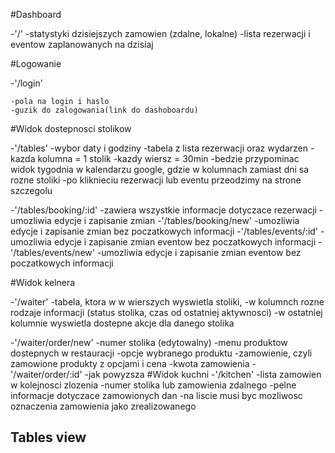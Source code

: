 #Dashboard

-'/'
    -statystyki dzisiejszych zamowien (zdalne, lokalne)
    -lista rezerwacji i eventow zaplanowanych na dzisiaj

#Logowanie

-'/login'

    -pola na login i haslo
    -guzik do zalogowania(link do dashoboardu)

#Widok dostepnosci stolikow

-'/tables'
    -wybor daty i godziny
    -tabela z lista rezerwacji oraz wydarzen
        -kazda kolumna = 1 stolik
        -kazdy wiersz = 30min
        -bedzie przypominac widok tygodnia w kalendarzu google, gdzie w kolumnach zamiast dni sa rozne stoliki
        -po kliknieciu rezerwacji lub eventu przeodzimy na strone szczegolu

-'/tables/booking/:id'
    -zawiera wszystkie informacje dotyczace rezerwacji
    -umozliwia edycje i zapisanie zmian
-'/tables/booking/new'
    -umozliwia edycje i zapisanie zmian bez poczatkowych informacji
-'/tables/events/:id'
    -umozliwia edycje i zapisanie zmian eventow bez poczatkowych informacji
-'/tables/events/new'
    -umozliwia edycje i zapisanie zmian eventow bez poczatkowych informacji


#Widok kelnera

-'/waiter'
    -tabela, ktora w w wierszych wyswietla stoliki, 
    -w kolumnch rozne rodzaje informacji (status stolika, czas od ostatniej aktywnosci)
    -w ostatniej kolumnie wyswietla dostepne akcje dla danego stolika

-'/waiter/order/new'
    -numer stolika (edytowalny)
    -menu produktow dostepnych w restauracji
    -opcje wybranego produktu
    -zamowienie, czyli zamowione produkty z opcjami i cena
    -kwota zamowienia
-'/waiter/order/:id'
    -jak powyzsza
#Widok kuchni
-'/kitchen'
    -lista zamowien w kolejnosci zlozenia
        -numer stolika lub zamowienia zdalnego
        -pelne informacje dotyczace zamowionych dan
    -na liscie musi byc mozliwosc oznaczenia zamowienia jako zrealizowanego


  <div className={styles.component}>
    <h2>Tables view</h2>
    <Link to ={`${process.env.PUBLIC_URL}/tables/booking/:id`}></Link>   
    <Link to ={`${process.env.PUBLIC_URL}/tables/events/:id`}></Link> 
    <Link to ={`${process.env.PUBLIC_URL}/tables/booking/new`}></Link>   
    <Link to ={`${process.env.PUBLIC_URL}/tables/events/new`}></Link>  
  </div>

  <Link to ={`${process.env.PUBLIC_URL}/kitchen`}></Link>  